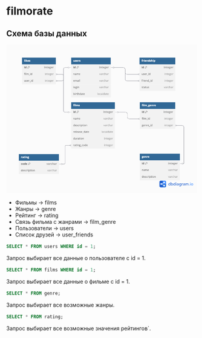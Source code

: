 # filmorate
## Схема базы данных <br>
![Изображение](src/main/resources/Filmorate_v2.png)
- Фильмы -> films <br>
- Жанры -> genre <br>
- Рейтинг -> rating <br>
- Связь фильма с жанрами -> film_genre <br>
- Пользователи -> users <br>
- Список друзей -> user_friends <br>


```sql 
SELECT * FROM users WHERE id = 1;
```
Запрос выбирает все данные о пользователе с id = 1.
```sql
SELECT * FROM films WHERE id = 1;
```
Запрос выбирает все данные о фильме с id = 1.
```sql 
SELECT * FROM genre;
```
Запрос выбирает все возможные жанры.

```sql 
SELECT * FROM rating;
```
Запрос выбирает все возможные значения рейтингов`.



